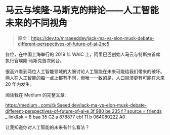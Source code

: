 # 马云与埃隆·马斯克的辩论——人工智能未来的不同视角

> 原文：<https://dev.to/mrsaeeddev/jack-ma-vs-elon-musk-debate-different-perspectives-of-future-of-ai-2nc5>

各位，在中国上海举行的 2019 年 WAIC 上，阿里巴巴创始人马云与特斯拉首席执行官埃隆·马斯克首次同台。

很高兴看到两位人工智能领域的大腕讨论人工智能在未来可能给我们带来的破坏。两人在人工智能的每一点上都有不同，但唯一一致的是，人口崩溃更有可能在未来 20 年内发生。

阅读我在 Medium 的完整文章:

[https://medium . com/@ Saeed dev/jack-ma-vs-elon-musk-debate-different-perspectives-of-future-of-ai-e 3f 980 be 235 f？source = friends _ link&sk = 8 baa 35 C2 a 878877 ebf 11 b 064080222 A0](https://medium.com/@saeeddev/jack-ma-vs-elon-musk-debate-different-perspectives-of-future-of-ai-e3f980be235f?source=friends_link&sk=8baa35c2a878877ebf11b064080222a0)

让我知道你对人工智能的未来有什么看法？